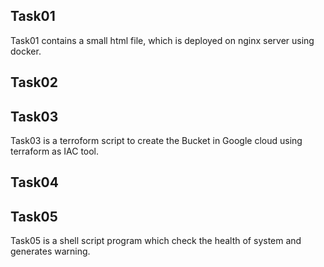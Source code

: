 ## Task01

Task01 contains a small html file, which is deployed on nginx server using docker.

## Task02




## Task03
Task03 is a terroform script to create the Bucket in Google cloud using terraform as IAC tool. 


## Task04


## Task05

Task05 is a shell script program which check the health of system and generates warning.















